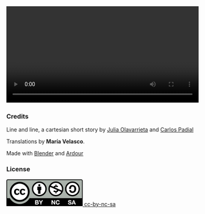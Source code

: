 <div class='centered-content'>
  <video class='video' controls loop style='width: 100%; outline: 0;'>
    <source src="videos/lineaylineo_HD.webm" type="video/webm">
    <track label="Español" kind="subtitles" srclang="es" src='subtitles/lineaylineo_es.vtt' default>
    <track label="English" kind="subtitles" srclang="en" src='subtitles/lineaylineo_en.vtt'>
    <track label="French" kind="subtitles" srclang="fr" src='subtitles/lineaylineo_fr.vtt'>
  </video>
</div>

### Credits

Line and line, a cartesian short story by [Julia Olavarrieta](http://estoyhechountrapo.com/) and [Carlos Padial](http://surreal.asturnazari.com)

Translations by **María Velasco**.

Made with [Blender](https://blender.org) and [Ardour](https://ardour.org/)

### License

<div class='license'>
  <a href="https://creativecommons.org/licenses/by-nc-sa/3.0/es/">
    <img src="imgs/cc-by-nc-sa_icon.svg.png" alt='cc-by-nc-sa'>
    cc-by-nc-sa
  </a>
</div>

<br>
<br>

<link rel="stylesheet" type="text/css" href="style.css">